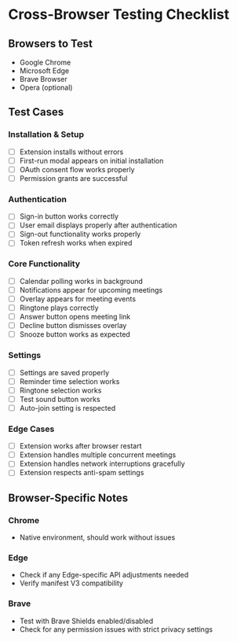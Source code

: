 # Cross-Browser Testing Checklist

## Browsers to Test

- Google Chrome
- Microsoft Edge
- Brave Browser
- Opera (optional)

## Test Cases

### Installation & Setup

- [ ] Extension installs without errors
- [ ] First-run modal appears on initial installation
- [ ] OAuth consent flow works properly
- [ ] Permission grants are successful

### Authentication

- [ ] Sign-in button works correctly
- [ ] User email displays properly after authentication
- [ ] Sign-out functionality works properly
- [ ] Token refresh works when expired

### Core Functionality

- [ ] Calendar polling works in background
- [ ] Notifications appear for upcoming meetings
- [ ] Overlay appears for meeting events
- [ ] Ringtone plays correctly
- [ ] Answer button opens meeting link
- [ ] Decline button dismisses overlay
- [ ] Snooze button works as expected

### Settings

- [ ] Settings are saved properly
- [ ] Reminder time selection works
- [ ] Ringtone selection works
- [ ] Test sound button works
- [ ] Auto-join setting is respected

### Edge Cases

- [ ] Extension works after browser restart
- [ ] Extension handles multiple concurrent meetings
- [ ] Extension handles network interruptions gracefully
- [ ] Extension respects anti-spam settings

## Browser-Specific Notes

### Chrome

- Native environment, should work without issues

### Edge

- Check if any Edge-specific API adjustments needed
- Verify manifest V3 compatibility

### Brave

- Test with Brave Shields enabled/disabled
- Check for any permission issues with strict privacy settings
